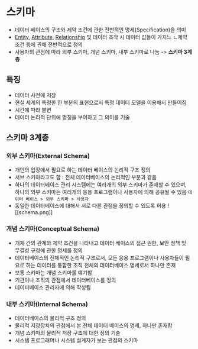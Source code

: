 # 스키마
- 데이터 베이스의 구조와 제약 조건에 관한 전반적인 명세(Specification)을 의미
- [Entity](Entity), [Attribute](Attribute), [Relationship](Relationship) 및 데이터 조작 시 데이터 값들이 가지느 ㄴ제약 조건 등에 관해 전반적으로 정의 
- 사용자의 관점에 따라 외부 스키마, 개념 스키마, 내부 스키마로 나눔 -> **스키마 3계층**

## 특징
- 데이터 사전에 저장
- 현실 세계의 특정한 한 부분의 표현으로서 특정 데이터 모델을 이용해서 만들어짐
- 시간에 따라 불변
- 데이터 논리적 단위에 명칭을 부여하고 그 의미를 기술

## 스키마 3계층
### 외부 스키마(External Schema)
- 개인의 입장에서 필요로 하는 데이터 베이스의 논리적 구조 정의
- 서브 스키마라고도 함 : 전체 데이터베이스의 논리적인 부분과 같음
- 하나의 데이터베이스 관리 시스템에는 여러개의 외부 스키마가 존재할 수 있으며, 하나의 외부 스키마는 여러개의 응용 프로그램이나 사용자에 의해 공유될 수 있음
  `데이터 베이스 > 외부 스키마 > 사용자`
- 동일한 데이터베이스에 대해서 서로 다른 관점을 정의할 수 있도록 허용 
![[schema.png]]

### 개념 스키마(Conceptual Schema)
- 개체 간의 관계와 제약 조건을 나타내고 데이터 베이스의 접근 권한, 보안 정책 및 무결성 규정에 관한 명세를 정의
- 데이터베이스의 전체적인 논리적 구조로서, 모든 응용 프로그램이나 사용자들이 필요로 하는 데이터를 통합한 조직 전체의 데이터베이스 명세로서 하나만 존재
- 보통 스키마는 개념 스키마를 얘기함
- 기관이나 조직의 관점에서 데이터베이스를 정의
- 데이터베이스 관리자에 의해 작성됨

### 내부 스키마(Internal Schema)
- 데이터베이스의 물리적 구조 정의
- 물리적 저장장치의 관점에서 본 전체 데이터 베이스의 명세, 하나만 존재함
- 개념 스키마의 물리적 저장 구조에 대한 정의 기술
- 시스템 프로그래머나 시스템 설계자가 보는 관점의 스키마